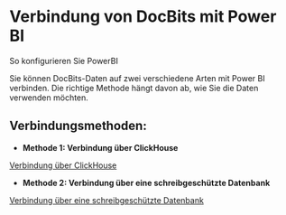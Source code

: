 # Verbindung von DocBits mit Power BI

So konfigurieren Sie PowerBI

Sie können DocBits-Daten auf zwei verschiedene Arten mit Power BI verbinden. Die richtige Methode hängt davon ab, wie Sie die Daten verwenden möchten.

## Verbindungsmethoden:

* **Methode 1: Verbindung über ClickHouse**

[Verbindung über ClickHouse](https://docs.docbits.com/advanced-functions-and-tools/powerbi/powerbi)

* **Methode 2: Verbindung über eine schreibgeschützte Datenbank**

[Verbindung über eine schreibgeschützte Datenbank](https://docs.docbits.com/advanced-functions-and-tools/powerbi/connect-via-read-only-database)
